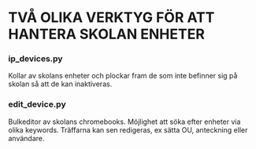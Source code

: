 # TVÅ OLIKA VERKTYG FÖR ATT HANTERA SKOLAN ENHETER

### ip_devices.py
Kollar av skolans enheter och plockar fram de som inte befinner sig på skolan så att de kan inaktiveras.

### edit_device.py
Bulkeditor av skolans chromebooks. Möjlighet att söka efter enheter via olika keywords. Träffarna kan sen redigeras, ex sätta OU, anteckning eller användare.